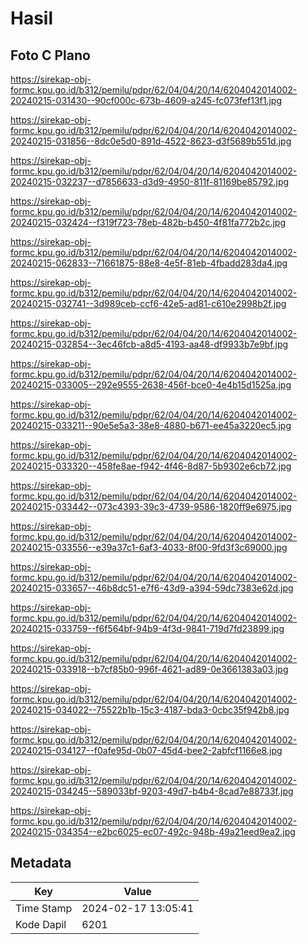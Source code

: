 # Hasil

## Foto C Plano

https://sirekap-obj-formc.kpu.go.id/b312/pemilu/pdpr/62/04/04/20/14/6204042014002-20240215-031430--90cf000c-673b-4609-a245-fc073fef13f1.jpg

https://sirekap-obj-formc.kpu.go.id/b312/pemilu/pdpr/62/04/04/20/14/6204042014002-20240215-031856--8dc0e5d0-891d-4522-8623-d3f5689b551d.jpg

https://sirekap-obj-formc.kpu.go.id/b312/pemilu/pdpr/62/04/04/20/14/6204042014002-20240215-032237--d7856633-d3d9-4950-811f-81169be85792.jpg

https://sirekap-obj-formc.kpu.go.id/b312/pemilu/pdpr/62/04/04/20/14/6204042014002-20240215-032424--f319f723-78eb-482b-b450-4f81fa772b2c.jpg

https://sirekap-obj-formc.kpu.go.id/b312/pemilu/pdpr/62/04/04/20/14/6204042014002-20240215-062833--71661875-88e8-4e5f-81eb-4fbadd283da4.jpg

https://sirekap-obj-formc.kpu.go.id/b312/pemilu/pdpr/62/04/04/20/14/6204042014002-20240215-032741--3d989ceb-ccf6-42e5-ad81-c610e2998b2f.jpg

https://sirekap-obj-formc.kpu.go.id/b312/pemilu/pdpr/62/04/04/20/14/6204042014002-20240215-032854--3ec46fcb-a8d5-4193-aa48-df9933b7e9bf.jpg

https://sirekap-obj-formc.kpu.go.id/b312/pemilu/pdpr/62/04/04/20/14/6204042014002-20240215-033005--292e9555-2638-456f-bce0-4e4b15d1525a.jpg

https://sirekap-obj-formc.kpu.go.id/b312/pemilu/pdpr/62/04/04/20/14/6204042014002-20240215-033211--90e5e5a3-38e8-4880-b671-ee45a3220ec5.jpg

https://sirekap-obj-formc.kpu.go.id/b312/pemilu/pdpr/62/04/04/20/14/6204042014002-20240215-033320--458fe8ae-f942-4f46-8d87-5b9302e6cb72.jpg

https://sirekap-obj-formc.kpu.go.id/b312/pemilu/pdpr/62/04/04/20/14/6204042014002-20240215-033442--073c4393-39c3-4739-9586-1820ff9e6975.jpg

https://sirekap-obj-formc.kpu.go.id/b312/pemilu/pdpr/62/04/04/20/14/6204042014002-20240215-033556--e39a37c1-6af3-4033-8f00-9fd3f3c69000.jpg

https://sirekap-obj-formc.kpu.go.id/b312/pemilu/pdpr/62/04/04/20/14/6204042014002-20240215-033657--46b8dc51-e7f6-43d9-a394-59dc7383e62d.jpg

https://sirekap-obj-formc.kpu.go.id/b312/pemilu/pdpr/62/04/04/20/14/6204042014002-20240215-033759--f6f564bf-94b9-4f3d-9841-719d7fd23899.jpg

https://sirekap-obj-formc.kpu.go.id/b312/pemilu/pdpr/62/04/04/20/14/6204042014002-20240215-033918--b7cf85b0-996f-4621-ad89-0e3661383a03.jpg

https://sirekap-obj-formc.kpu.go.id/b312/pemilu/pdpr/62/04/04/20/14/6204042014002-20240215-034022--75522b1b-15c3-4187-bda3-0cbc35f942b8.jpg

https://sirekap-obj-formc.kpu.go.id/b312/pemilu/pdpr/62/04/04/20/14/6204042014002-20240215-034127--f0afe95d-0b07-45d4-bee2-2abfcf1166e8.jpg

https://sirekap-obj-formc.kpu.go.id/b312/pemilu/pdpr/62/04/04/20/14/6204042014002-20240215-034245--589033bf-9203-49d7-b4b4-8cad7e88733f.jpg

https://sirekap-obj-formc.kpu.go.id/b312/pemilu/pdpr/62/04/04/20/14/6204042014002-20240215-034354--e2bc6025-ec07-492c-948b-49a21eed9ea2.jpg


## Metadata

| Key        | Value               |
| ---------- | ------------------- |
| Time Stamp | 2024-02-17 13:05:41 |
| Kode Dapil | 6201                |



